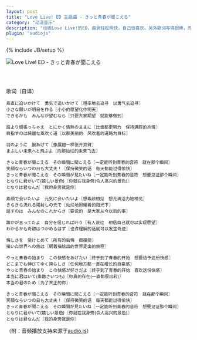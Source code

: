 ```yaml
---
layout: post
title: "Love Live! ED 主题曲 - きっと青春が聞こえる"
category: "动漫音乐"
description: "动画Love Live!的ED，曲调轻松明快，自己很喜欢。另外歌词写得很棒，而且很积极向上，在此推荐给大家。"
plugin: "audiojs"
---
```

{% include JB/setup %}

![Love Live! ED - きっと青春が聞こえる][img_cover]

<div style="height:24px;margin-bottom:1.5em;">
    <audio src="{{ RESOURCES_PATH }}/audios/lovelive_ed.mp3" preload="auto"></audio>
</div>

歌词（自译）

<small>素直に追いかけて　勇気で追いかけて〖坦率地去追寻　以勇气去追寻〗  
小さな願いが明日を作る〖小小的愿望化作明天〗  
できるかも　みんなが望むなら〖只要大家期望　就能够做到〗  </small>

<small>誰より頑張っちゃえ　とにかく情熱のままに〖比谁都更努力　保持满腔的热情〗  
目指すのは綺麗な風吹く道〖以那美丽的　风吹着的道路为目标〗    </small>

<small>羽のように　腕あげて〖像展翅一样张开双臂〗  
まぶしい未来へと飛ぶよ〖向那灿烂的未来飞去〗    </small>

<small>きっと青春が聞こえる　その瞬間に聞こえる〖一定能听到青春的音符　就在那个瞬间〗  
笑顔ならいつの日も大丈夫！〖保持微笑的话　每天都能过得愉快〗  
きっと青春が聞こえる　その瞬間が見たいね〖一定能听到青春的音符　想要见证那个瞬间〗  
となりに君がいて(嬉しい景色)〖你就在我身旁(令人高兴的景色)〗  
となりは君なんだ〖我的身旁就是你〗    </small>

<small>素顔で会いたいよ　元気に会いたいよ〖想素颜相见　想充满活力地相见〗  
きらきら流れる陽射しの元で〖灿烂地照耀着的阳光下〗  
話すのは　みんなのこれからさ〖要说的　是大家从今以后的事〗    </small>

<small>誰かが言ってたよ　自分を信じれば叶う〖有人说过　相信自己就可以实现愿望〗  
わかるかも奇跡はつかめるはず〖也许理解的话就可以发生奇迹〗    </small>

<small>悔しさを　受けとめて〖所有的后悔　都接受〗  
描いた世界への旅は〖朝着描绘出的世界走出的旅程〗    </small>

<small>やっと青春の始まり　この快感をあげたい〖终于到了青春的开始　想要给予这份快感〗  
どこまでも伸びてゆく誇らしさ〖任何地方都一直在增长的自豪感〗  
やっと青春の始まり　この快感が好きだよ〖终于到了青春的开始　喜欢这份快感〗  
本当に君はいて(素敵さいつも)〖你真的存在(一直都很出彩)〗  
本当の君のため〖为了真正的你〗    </small>

<small>きっと青春が聞こえる　その瞬間に聞こえる〖一定能听到青春的音符　就在那个瞬间〗  
笑顔ならいつの日も大丈夫！〖保持微笑的话　每天都能过得愉快〗  
きっと青春が聞こえる　その瞬間が見たいね〖一定能听到青春的音符　想要见证那个瞬间〗  
となりに君がいて(嬉しい景色)〖你就在我身旁(令人高兴的景色)〗  
となりは君なんだ〖我的身旁就是你〗    </small>

（附：音频播放支持来源于[audio.js][]）

[img_cover]: {{POSTS_IMG_PATH}}/201304/lovelive_ed_cd_cover.jpg "Love Live! ED - きっと青春が聞こえる"

[audio.js]: http://kolber.github.io/audiojs/ "audio.js"